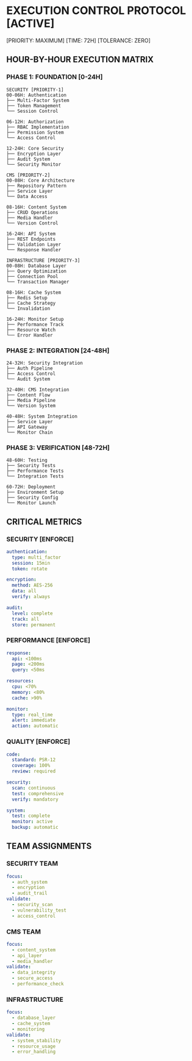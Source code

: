 # EXECUTION CONTROL PROTOCOL [ACTIVE]
[PRIORITY: MAXIMUM]
[TIME: 72H]
[TOLERANCE: ZERO]

## HOUR-BY-HOUR EXECUTION MATRIX

### PHASE 1: FOUNDATION [0-24H]
```plaintext
SECURITY [PRIORITY-1]
00-06H: Authentication
├── Multi-Factor System
├── Token Management
└── Session Control

06-12H: Authorization
├── RBAC Implementation
├── Permission System
└── Access Control

12-24H: Core Security
├── Encryption Layer
├── Audit System
└── Security Monitor

CMS [PRIORITY-2]
00-08H: Core Architecture
├── Repository Pattern
├── Service Layer
└── Data Access

08-16H: Content System
├── CRUD Operations
├── Media Handler
└── Version Control

16-24H: API System
├── REST Endpoints
├── Validation Layer
└── Response Handler

INFRASTRUCTURE [PRIORITY-3]
00-08H: Database Layer
├── Query Optimization
├── Connection Pool
└── Transaction Manager

08-16H: Cache System
├── Redis Setup
├── Cache Strategy
└── Invalidation

16-24H: Monitor Setup
├── Performance Track
├── Resource Watch
└── Error Handler
```

### PHASE 2: INTEGRATION [24-48H]
```plaintext
24-32H: Security Integration
├── Auth Pipeline
├── Access Control
└── Audit System

32-40H: CMS Integration
├── Content Flow
├── Media Pipeline
└── Version System

40-48H: System Integration
├── Service Layer
├── API Gateway
└── Monitor Chain
```

### PHASE 3: VERIFICATION [48-72H]
```plaintext
48-60H: Testing
├── Security Tests
├── Performance Tests
└── Integration Tests

60-72H: Deployment
├── Environment Setup
├── Security Config
└── Monitor Launch
```

## CRITICAL METRICS

### SECURITY [ENFORCE]
```yaml
authentication:
  type: multi_factor
  session: 15min
  token: rotate

encryption:
  method: AES-256
  data: all
  verify: always

audit:
  level: complete
  track: all
  store: permanent
```

### PERFORMANCE [ENFORCE]
```yaml
response:
  api: <100ms
  page: <200ms
  query: <50ms

resources:
  cpu: <70%
  memory: <80%
  cache: >90%

monitor:
  type: real_time
  alert: immediate
  action: automatic
```

### QUALITY [ENFORCE]
```yaml
code:
  standard: PSR-12
  coverage: 100%
  review: required

security:
  scan: continuous
  test: comprehensive
  verify: mandatory

system:
  test: complete
  monitor: active
  backup: automatic
```

## TEAM ASSIGNMENTS

### SECURITY TEAM
```yaml
focus:
  - auth_system
  - encryption
  - audit_trail
validate:
  - security_scan
  - vulnerability_test
  - access_control
```

### CMS TEAM
```yaml
focus:
  - content_system
  - api_layer
  - media_handler
validate:
  - data_integrity
  - secure_access
  - performance_check
```

### INFRASTRUCTURE
```yaml
focus:
  - database_layer
  - cache_system
  - monitoring
validate:
  - system_stability
  - resource_usage
  - error_handling
```
